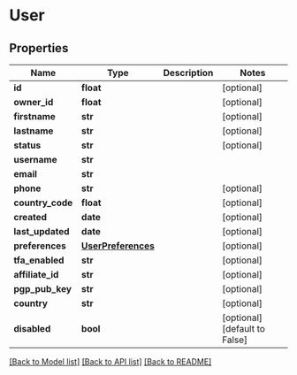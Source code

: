 # User

## Properties
Name | Type | Description | Notes
------------ | ------------- | ------------- | -------------
**id** | **float** |  | [optional] 
**owner_id** | **float** |  | [optional] 
**firstname** | **str** |  | [optional] 
**lastname** | **str** |  | [optional] 
**status** | **str** |  | [optional] 
**username** | **str** |  | 
**email** | **str** |  | 
**phone** | **str** |  | [optional] 
**country_code** | **float** |  | [optional] 
**created** | **date** |  | [optional] 
**last_updated** | **date** |  | [optional] 
**preferences** | [**UserPreferences**](UserPreferences.md) |  | [optional] 
**tfa_enabled** | **str** |  | [optional] 
**affiliate_id** | **str** |  | [optional] 
**pgp_pub_key** | **str** |  | [optional] 
**country** | **str** |  | [optional] 
**disabled** | **bool** |  | [optional] [default to False]

[[Back to Model list]](../README.md#documentation-for-models) [[Back to API list]](../README.md#documentation-for-api-endpoints) [[Back to README]](../README.md)


